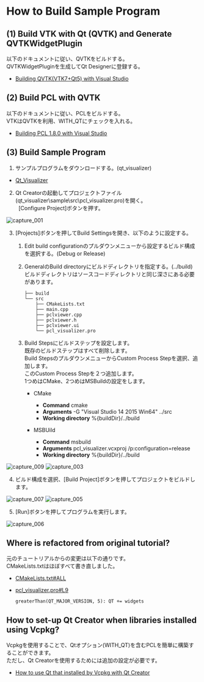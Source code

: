 How to Build Sample Program
===========================

(1) Build VTK with Qt (QVTK) and Generate QVTKWidgetPlugin
----------------------------------------------------------
以下のドキュメントに従い、QVTKをビルドする。  
QVTKWidgetPluginを生成してQt Designerに登録する。  

  * [Building QVTK(VTK7+Qt5) with Visual Studio](https://gist.github.com/UnaNancyOwen/77d61f9f21376c9b59fc#file-qvtk7-md)

(2) Build PCL with QVTK
-----------------------
以下のドキュメントに従い、PCLをビルドする。  
VTKはQVTKを利用、WITH_QTにチェックを入れる。  

  * [Building PCL 1.8.0 with Visual Studio](https://gist.github.com/UnaNancyOwen/59319050d53c137ca8f3#file-pcl1-8-0-md)

(3) Build Sample Program
------------------------
1. サンプルプログラムをダウンロードする。(qt_visualizer)  

  * [Qt_Visualizer](https://github.com/UnaNancyOwen/qt_visualizer)

2. Qt Creatorの起動してプロジェクトファイル(qt_visualizer\sample\src\pcl_visualizer.pro)を開く。  
   [Configure Project]ボタンを押す。  

  ![capture_001](https://cloud.githubusercontent.com/assets/816705/23370496/31813cb4-fd58-11e6-82ee-68acc8b50c4d.PNG)

3. [Projects]ボタンを押してBuild Settingsを開き、以下のように設定する。  
    1. Edit build configurationのプルダウンメニューから設定するビルド構成を選択する。(Debug or Release)  

    2. GeneralのBuild directoryにビルドディレクトリを指定する。(../build)  
       ビルドディレクトリはソースコードディレクトリと同じ深さにある必要があります。  

       ```
       ├── build
       └── src
           ├── CMakeLists.txt
           ├── main.cpp
           ├── pclviewer.cpp
           ├── pclviewer.h
           ├── pclviewer.ui
           └── pcl_visualizer.pro
       ```

    3. Build Stepsにビルドステップを設定します。  
       既存のビルドステップはすべて削除します。  
       Build StepsのプルダウンメニューからCustom Process Stepを選択、追加します。  
       このCustom Process Stepを２つ追加します。  
       1つめはCMake、2つめはMSBuildの設定をします。  

       * CMake
         * **Command** cmake
         * **Arguments** -G "Visual Studio 14 2015 Win64" ../src
         * **Working directory** %{buildDir}/../build

       * MSBUild
         * **Command** msbuild
         * **Arguments** pcl_visualizer.vcxproj /p:configuration=release
         * **Working directory** %{buildDir}/../build

  ![capture_009](https://cloud.githubusercontent.com/assets/816705/23370508/3bb3fdc0-fd58-11e6-9f39-8b2ec175f9d1.PNG)
  ![capture_003](https://cloud.githubusercontent.com/assets/816705/23370516/40a94420-fd58-11e6-97b5-07790f1cf6ba.PNG)

4. ビルド構成を選択、[Build Project]ボタンを押してプロジェクトをビルドします。  

  ![capture_007](https://cloud.githubusercontent.com/assets/816705/23370535/4f6e2930-fd58-11e6-9a81-d53b0adad15c.PNG)
  ![capture_005](https://cloud.githubusercontent.com/assets/816705/23370549/5fbc3a84-fd58-11e6-9864-d34aa30f2e16.PNG)

5. [Run]ボタンを押してプログラムを実行します。  

  ![capture_006](https://cloud.githubusercontent.com/assets/816705/23370559/6203ffde-fd58-11e6-8389-91877814c256.PNG)

Where is refactored from original tutorial?
-------------------------------------------
元のチュートリアルからの変更は以下の通りです。  
CMakeLists.txtはほぼすべて書き直しました。  

* [CMakeLists.txt#ALL](https://github.com/UnaNancyOwen/qt_visualizer/blob/master/sample/src/CMakeLists.txt)
* [pcl_visualizer.pro#L9](https://github.com/UnaNancyOwen/qt_visualizer/blob/master/sample/src/pcl_visualizer.pro#L9)

  ```
  greaterThan(QT_MAJOR_VERSION, 5): QT += widgets
  ```

How to set-up Qt Creator when libraries installed using Vcpkg?
--------------------------------------------------------------
Vcpkgを使用することで、Qtオプション(WITH_QT)を含むPCLを簡単に構築することができます。  
ただし、Qt Creatorを使用するためには追加の設定が必要です。  

* [How to use Qt that installed by Vcpkg with Qt Creator](https://gist.github.com/UnaNancyOwen/e24e67966af5f1d5f5cce4a88af7b4a4)